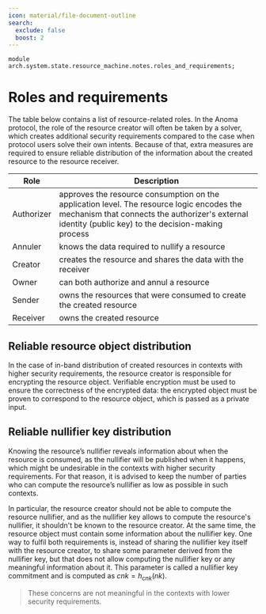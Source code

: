 ```yaml
---
icon: material/file-document-outline
search:
  exclude: false
  boost: 2
---
```


```juvix
module arch.system.state.resource_machine.notes.roles_and_requirements;
```

# Roles and requirements


The table below contains a list of resource-related roles. In the Anoma
protocol, the role of the resource creator will often be taken by a solver,
which creates additional security requirements compared to the case when
protocol users solve their own intents. Because of that, extra measures are
required to ensure reliable distribution of the information about the created
resource to the resource receiver.

|Role| Description|
|-|-|
Authorizer | approves the resource consumption on the application level. The resource logic encodes the mechanism that connects the authorizer's external identity (public key) to the decision-making process
Annuler | knows the data required to nullify a resource
Creator | creates the resource and shares the data with the receiver
Owner | can both authorize and annul a resource
Sender | owns the resources that were consumed to create the created resource
Receiver | owns the created resource

## Reliable resource object distribution

In the case of in-band distribution of created resources in contexts with higher
security requirements, the resource creator is responsible for encrypting the
resource object. Verifiable encryption must be used to ensure the correctness of
the encrypted data: the encrypted object must be proven to correspond to the
resource object, which is passed as a private input.

## Reliable nullifier key distribution

Knowing the resource’s nullifier reveals information about when the resource is
consumed, as the nullifier will be published when it happens, which might be
undesirable in the contexts with higher security requirements. For that reason,
it is advised to keep the number of parties who can compute the resource’s
nullifier as low as possible in such contexts.

In particular, the resource creator should not be able to compute the resource
nullifier, and as the nullifier key allows to compute the resource's nullifier,
it shouldn't be known to the resource creator. At the same time, the resource
object must contain some information about the nullifier key. One way to fulfil
both requirements is, instead of sharing the nullifier key itself with the
resource creator, to share some parameter derived from the nullifier key, but
that does not allow computing the nullifier key or any meaningful information
about it. This parameter is called a nullifier key commitment and is computed as
$cnk = h_{cnk}(nk)$.

> These concerns are not meaningful in the contexts with lower security
requirements.

